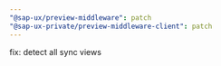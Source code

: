 ```yaml
---
"@sap-ux/preview-middleware": patch
"@sap-ux-private/preview-middleware-client": patch
---
```


fix: detect all sync views
